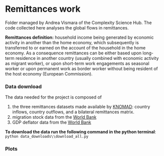 # Remittances work

Folder managed by Andrea Vismara of the Complexity Science Hub. 
The code collected here analyses the global flows in remittances.

**Remittances definition:** household income being generated by economic activity in 
another than the home economy, which subsequently is transferred to or 
earned on the account of the household in the home economy. 
As a consequence remittances can be either based upon long-term residence
in another country (usually combined with economic activity as migrant 
worker), or upon short-term work engagements as seasonal 
worker or upon permanent work as border worker without being 
resident of the host economy (European Commission). 

### Data download

The data needed for the project is composed of 
1) the three remittances datasets made available by [KNOMAD](https://www.knomad.org/data/remittances): country inflows,
country outflows, and a bilateral remittances matrix.
2) migration stock data from the [World Bank](https://data.worldbank.org/indicator/SM.POP.TOTL)
3) GDP deflator data from the [World Bank](https://data.worldbank.org/indicator/NY.GDP.DEFL.ZS?locations=US)

**To download the data run the following command in the python terminal**:
``python data_downloads\\download_all.py``

### Plots

